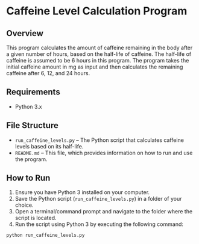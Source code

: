 # Caffeine Level Calculation Program

## Overview
This program calculates the amount of caffeine remaining in the body after a given number of hours, based on the half-life of caffeine. The half-life of caffeine is assumed to be 6 hours in this program. The program takes the initial caffeine amount in mg as input and then calculates the remaining caffeine after 6, 12, and 24 hours.

## Requirements
- Python 3.x

## File Structure
- `run_caffeine_levels.py` – The Python script that calculates caffeine levels based on its half-life.
- `README.md` – This file, which provides information on how to run and use the program.

## How to Run

1. Ensure you have Python 3 installed on your computer.
2. Save the Python script (`run_caffeine_levels.py`) in a folder of your choice.
3. Open a terminal/command prompt and navigate to the folder where the script is located.
4. Run the script using Python 3 by executing the following command:

```bash
python run_caffeine_levels.py
